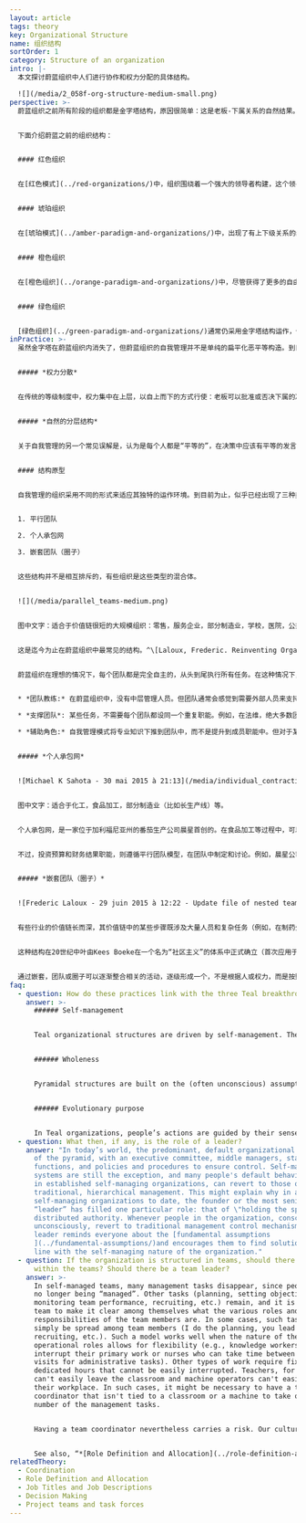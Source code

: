 ```yaml
---
layout: article
tags: theory
key: Organizational Structure
name: 组织结构
sortOrder: 1
category: Structure of an organization
intro: |-
  本文探讨蔚蓝组织中人们进行协作和权力分配的具体结构。

  ![](/media/2_058f-org-structure-medium-small.png)
perspective: >-
  蔚蓝组织之前所有阶段的组织都是金字塔结构，原因很简单：这是老板-下属关系的自然结果。在自我管理的组织中，同侪承诺取代了上司与下属的关系，金字塔消失了。权力是分散的，工作由分布式的、自我管理的团队或网络来完成。金字塔的静态等级制度让位给了流动的自然等级制度，在此，影响力流向了最有专业知识、激情或兴趣的人。蔚蓝组织摆脱了指挥和控制结构的僵化和迟钝，可以更迅速地作出反应，更加充满活力。各种反应“道法自然”的发生：组织的整体行为从团队和个人的行为中自然“出现”。^[T蔚蓝组织可以看作“复杂的适应性系统”的例子：为了适应不断变化的环境，提高自身作为宏观结构的生存能力，而由相关的“相似并部分相连的微观结构”组合而成的“复杂宏观集合”。组织体系是复杂的，因为是相互作用的动态网络，组织之间的关系不是单个静态实体的单纯聚合。组织体系具有适应性，因为组织内个体和集体的行为，会随着引发变化的各种微事件或事件集合而发生变异并进行自我重组。信息来源：复杂的自适应系统。参见维基链接<http://en.wikipedia.org/wiki/Complex_adaptive_system>


  下面介绍蔚蓝之前的组织结构：


  #### 红色组织


  在[红色模式](../red-organizations/)中，组织围绕着一个强大的领导者构建，这个领导者主要是出于恐惧而对其他人行使权力。没有什么正式的等级制度，红色组织在很大程度上依赖于首领的能力让所有成员保持一致，就像群狼围绕着头狼。


  #### 琥珀组织


  在[琥珀模式](../amber-paradigm-and-organizations/)中，出现了有上下级关系的组织结构图，形成了层次金字塔和清晰的指令链条。人们认同职务头衔和他们在等级制度中的地位。决策由层次结构的上层做出，下层只是服从指令。


  #### 橙色组织


  在[橙色组织](../orange-paradigm-and-organizations/)中，尽管获得了更多的自由，金字塔仍然是最基本结构。项目组、虚拟团队、跨职能计划、专家工作人员职能和内部顾问等，都是为了打破严格僵化的职能和层级界限，以加快沟通和促进创新而设置。


  #### 绿色组织


  [绿色组织](../green-paradigm-and-organizations/)通常仍采用金字塔结构运作，但一线成员的权力和自由度更大些。要求高层管理者分享控制权：领导从实干者、问题解决者和万金油转变为“仆人领导”。这通常是一个“倒金字塔”的象征，底层的CEO支持高层和中层管理人员，后者再来支持一线成员。
inPractice: >-
  虽然金字塔在蔚蓝组织内消失了，但蔚蓝组织的自我管理并不是单纯的扁平化恶平等构造。到目前为止的蔚蓝组织，根据其不同的运作环境，似乎分为三大类结构。这将在本文做进一步描述。不过这些类型都具有共同属性：权限分散，自然的分层结构。


  ##### *权力分散*


  在传统的等级制度中，权力集中在上层，以自上而下的方式行使：老板可以批准或否决下属的决定。在蔚蓝组织中，权力是分散的：每个感觉到问题或机遇的人都可以采取措施，利用组织对当前主题的集体智慧（流程），启动一个[决策过程](../decision-making/)。这些方法——有时被称为“建议过程”——并不是全体一致的共识决策（而是某个体站出来代表集体做出决策，这是典型的主权积分体运作方式），共识决策是对自我管理结构的一种普遍误解。


  ##### *自然的分层结构*


  关于自我管理的另一个常见误解是，认为是每个人都是“平等的”，在决策中应该有平等的发言权。事实上，当传统的等级制度不复存在时，许多自然的和流动的自然分层结构就会开花——一种基于发展、技能、才能、专长和认可加权的等级制度。在每一个问题上，会有某些同事比其他人更有专业知识、激情、或者更愿意出力。决策权和影响力自然流向这些拥有专业知识或愿意作出贡献的人。流动的、自然的等级制度取代了金字塔的固定权力分层。一个人的影响力取决于其才能、兴趣、技能和同事的信任。不再由个体在组织结构图中的等级位来强制决定或固定化各个成员的权力和影响力。


  #### 结构原型


  自我管理的组织采用不同的形式来适应其独特的运作环境。到目前为止，似乎已经出现了三种类型的自我管理结构：


  1. 平行团队

  2. 个人承包网

  3. 嵌套团队（圈子） 


  这些结构并不是相互排斥的，有些组织是这些类型的混合体。


  ![](/media/parallel_teams-medium.png)


  图中文字：适合于价值链很短的大规模组织：零售，服务企业，部分制造业，学校，医院，公共服务等。


  这是迄今为止在蔚蓝组织中最常见的结构。^\[Laloux, Frederic. Reinventing Organizations. Nelson Parker (2014), page 319.]案例包括布尔佐格（地理团队）和法维（客户团队）（见下文“启发性实践案例”）。如果组织已经成熟到能以团队高度自治的方式分解工作，而不需要太多跨团队的协作时，就非常适合此模型。团队并肩工作。在这个模型中，同事们在团队中自定义自己的角色以及他们对彼此做出的相互承诺。团队通常还会自治的处理招聘、规划、确定投资需求、制定预算（只在需要预算的情况下）、跟踪财务和非财务结果等。


  蔚蓝组织在理想的情况下，每个团队都是完全自主的，从头到尾执行所有任务。在这种情况下，组织中的每个成员都会满意地看到整个组织的目标实现，而不是像大型专业组织中那样，只是其中的一小部分接触到大目标。但有时，在具体业务实践的某些更局部的焦点上，通常还是需要一些人或团队去承担协作或支持角色：


  * *团队教练:* 在蔚蓝组织中，没有中层管理人员。但团队通常会感觉到需要外部人员来支持自己解决问题。在布尔佐格，这些人被称为区域辅导；在RHD，则称为枢纽经理。

  * *支撑团队*: 某些任务，不需要每个团队都设同一个重复职能。例如，在法维，绝大多数团队都是面向客户的单元——奥迪团队、大众汽车团队等。然而，还有少数团队专门负责支持其他团队，例如铸造团队。由各团队轮流运作一个铸造厂很不现实，投资重复的设备在每个团队中建一个铸造厂也毫无意义。RHD则设有公用支撑单元，比如负责培训（其“小型大学”）、房地产和工资管理等职能团队，这些部门支持外围的所有团队单元。

  * *辅助角色:* 自我管理模式将专业知识下推到团队中，而不是提升到成员职能中。但对于某些特定的专业知识或出于协作目的，创建一个辅助角色是有意义的。例如，在法维，设有一位工程师，专门支撑团队间交流创新结果和最佳实践（有助于推广智慧）。


  ##### *个人承包网*


  ![Michael K Sahota - 30 mai 2015 à 21:13](/media/individual_contracting.png "个人承包网")


  图中文字：适合于化工，食品加工，部分制造业（比如长生产线）等。


  个人承包网，是一家位于加利福尼亚州的番茄生产公司晨星首创的。在食品加工等过程中，可以找到一种相对稳定的、适合于食品加工的连续或长链的加工线。流程中的每个主要步骤通常只涉及少数人，因此不需要嵌套结构。通过单独的一对一承包，同事可以与上下游同行和与之密切协作的任何人达成明确的协议。这些承诺通常正式规定在书面文件中。


  不过，投资预算和财务结果职能，则遵循平行团队模型，在团队中制定和讨论。例如，晨星公司称之为“业务单元”，每个业务单元都与流程中的特定步骤（例如，番茄准备、切丁、罐装或包装）或支持服务（例如蒸汽生成或IT）相关联。


  ##### *嵌套团队（圈子）*


  ![Frederic Laloux - 29 juin 2015 à 12:22 - Update file of nested teams (presented as concentric circles rather than stacked in a pyramidal fashion ](/media/nested_teams_2-medium.png "嵌套团队")


  有些行业的价值链长而深，其价值链中的某些步骤既涉及大量人员和复杂任务（例如，在制药公司进行研究或在大型零售银行进行营销）。消费电子公司、大型媒体公司、银行、保险公司、汽车制造商、飞机制造公司和航空公司很可能拥有长而深的价值链。对于这些类型的公司，嵌套团队（通常称为圈子）可能特别合适，因为这个结构允许将总体目标分解为连续的、不太复杂的、更易于管理的片段。


  这种结构在20世纪中叶由Kees Boeke在一个名为“社区主义”的体系中正式确立（首次应用于荷兰的一所学校）。霍尔是由Brian Robertson在他的软件公司trinary software中首创的一种组织系统，它的结构也是嵌套团队（参见下面的“启发性实践案例”）。


  通过嵌套，团队或圈子可以逐渐整合相关的活动，逐级形成一个，不是根据人或权力，而是按照目的、复杂性和范围分类的阶层构造。每个圈子都有充分的权力，在其特定目的范围内作出决定。决策不需要向上发送，也不能被上层人士推翻。
faq:
  - question: How do these practices link with the three Teal breakthroughs?
    answer: >-
      ###### Self-management


      Teal organizational structures are driven by self-management. The traditional boss-subordinate relationship gives way to a decentralized team structure and peer to peer commitments.


      ###### Wholeness


      Pyramidal structures are built on the (often unconscious) assumption that people cannot be trusted and must be controlled by their hierarchical superior. In Teal organizational structures, people are freed from the constraints of authority and can thus show up more fully.


      ###### Evolutionary purpose


      In Teal organizations, people’s actions are guided by their sense of the organization’s evolutionary purpose, not by what they are being told to do by someone higher up the organizational chain. Self-managing systems, based on sense and respond as opposed to command and control, tend to evolve much faster and respond more quickly to changes in the environment. Pyramidal organizations tend to change through less frequent, less timely and more brutal re-organizations.
  - question: What then, if any, is the role of a leader?
    answer: "In today’s world, the predominant, default organizational model is that
      of the pyramid, with an executive committee, middle managers, staff
      functions, and policies and procedures to ensure control. Self-managing
      systems are still the exception, and many people's default behaviors, even
      in established self-managing organizations, can revert to those of more
      traditional, hierarchical management. This might explain why in all
      self-managing organizations to date, the founder or the most senior
      “leader” has filled one particular role: that of \"holding the space\" of
      distributed authority. Whenever people in the organization, consciously or
      unconsciously, revert to traditional management control mechanisms, the
      leader reminds everyone about the [fundamental assumptions
      ](../fundamental-assumptions/)and encourages them to find solutions in
      line with the self-managing nature of the organization."
  - question: If the organization is structured in teams, should there be structure
      within the teams? Should there be a team leader?
    answer: >-
      In self-managed teams, many management tasks disappear, since people are
      no longer being “managed”. Other tasks (planning, setting objectives,
      monitoring team performance, recruiting, etc.) remain, and it is up to the
      team to make it clear among themselves what the various roles and task
      responsibilities of the team members are. In some cases, such tasks can
      simply be spread among team members (I do the planning, you lead the
      recruiting, etc.). Such a model works well when the nature of the team’s
      operational roles allows for flexibility (e.g., knowledge workers who can
      interrupt their primary work or nurses who can take time between patient
      visits for administrative tasks). Other types of work require fixed and
      dedicated hours that cannot be easily interrupted. Teachers, for instance,
      can't easily leave the classroom and machine operators can't easily leave
      their workplace. In such cases, it might be necessary to have a team
      coordinator that isn't tied to a classroom or a machine to take on a
      number of the management tasks.


      Having a team coordinator nevertheless carries a risk. Our cultural baggage of hierarchy is so strong that over time, team coordinators could start behaving like bosses and become the primary decision makers on their teams. At FAVI, a simple but powerful relief valve exists. Should a team leader find the taste of power too sweet, workers can choose at any moment to join another team.


      See also, “*[Role Definition and Allocation](../role-definition-and-allocation/)*”.
relatedTheory:
  - Coordination
  - Role Definition and Allocation
  - Job Titles and Job Descriptions
  - Decision Making
  - Project teams and task forces
---
```

